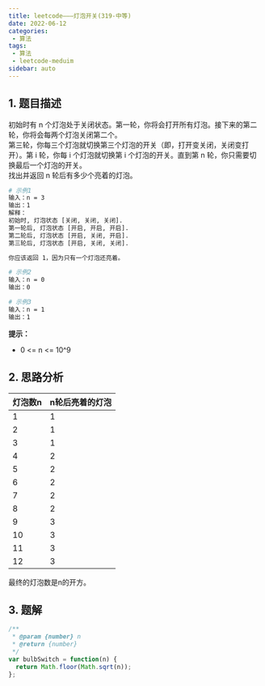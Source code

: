```yaml
---
title: leetcode———灯泡开关(319-中等)
date: 2022-06-12
categories:
 - 算法
tags:
 - 算法
 - leetcode-meduim
sidebar: auto
--- 
```


## 1. 题目描述
初始时有 n 个灯泡处于关闭状态。第一轮，你将会打开所有灯泡。接下来的第二轮，你将会每两个灯泡关闭第二个。  
第三轮，你每三个灯泡就切换第三个灯泡的开关（即，打开变关闭，关闭变打开）。第 i 轮，你每 i 个灯泡就切换第 i 个灯泡的开关。直到第 n 轮，你只需要切换最后一个灯泡的开关。  
找出并返回 n 轮后有多少个亮着的灯泡。

```bash
# 示例1
输入：n = 3
输出：1 
解释：
初始时, 灯泡状态 [关闭, 关闭, 关闭].
第一轮后, 灯泡状态 [开启, 开启, 开启].
第二轮后, 灯泡状态 [开启, 关闭, 开启].
第三轮后, 灯泡状态 [开启, 关闭, 关闭]. 

你应该返回 1，因为只有一个灯泡还亮着。

# 示例2
输入：n = 0
输出：0

# 示例3
输入：n = 1
输出：1
```

**提示：**   
- 0 <= n <= 10^9

## 2. 思路分析
| 灯泡数n | n轮后亮着的灯泡 |  
| ----- | ----- |    
| 1 | 1 |  
| 2 | 1 |  
| 3 | 1 |  
| 4 | 2 |  
| 5 | 2 |  
| 6 | 2 |  
| 7 | 2 |  
| 8 | 2 |  
| 9 | 3 |  
| 10 | 3 |  
| 11 | 3 |  
| 12 | 3 |  

最终的灯泡数是n的开方。

## 3. 题解
```js
/**
 * @param {number} n
 * @return {number}
 */
var bulbSwitch = function(n) {
  return Math.floor(Math.sqrt(n));
};
```   
